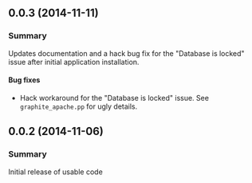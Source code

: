 ## 0.0.3 (2014-11-11)

### Summary

Updates documentation and a hack bug fix for the "Database is locked" issue
after initial application installation.

#### Bug fixes

- Hack workaround for the "Database is locked" issue.  See `graphite_apache.pp`
  for ugly details.

## 0.0.2 (2014-11-06)

### Summary

Initial release of usable code